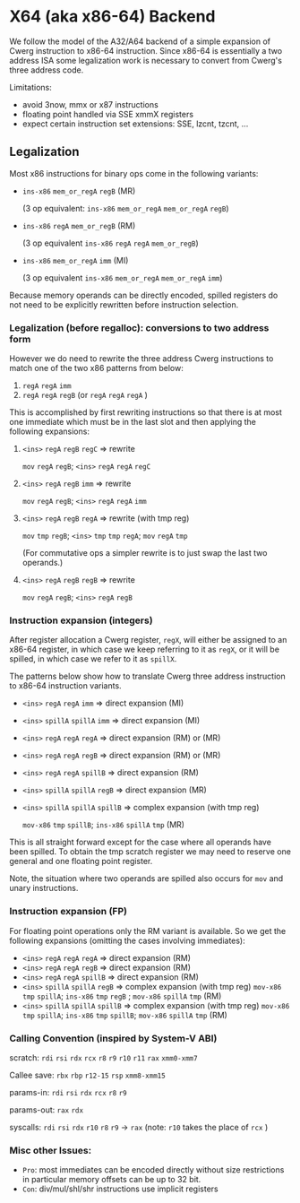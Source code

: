 # X64 (aka x86-64) Backend

We follow the model of the A32/A64 backend of a simple expansion of Cwerg
instruction to x86-64 instruction.
Since x86-64 is essentially a two address ISA some legalization work is necessary
to convert from Cwerg's three address code.

Limitations:

* avoid  3now, mmx or x87 instructions 
* floating point handled via SSE xmmX registers 
* expect certain instruction set extensions: SSE, lzcnt, tzcnt, ...

## Legalization

Most x86 instructions for binary ops come in the following variants:

* `ins-x86` `mem_or_regA` `regB` (MR)

   (3 op equivalent: `ins-x86` `mem_or_regA` `mem_or_regA` `regB`)
* `ins-x86` `regA` `mem_or_regB` (RM) 

   (3 op equivalent `ins-x86` `regA` `regA` `mem_or_regB`)
* `ins-x86` `mem_or_regA` `imm` (MI)

   (3 op equivalent `ins-x86` `mem_or_regA` `mem_or_regA` `imm`)
   



Because memory operands can be directly encoded, spilled registers do not need
to be explicitly rewritten before instruction selection.




### Legalization (before regalloc): conversions to two address form

However we do need to rewrite the three address Cwerg instructions 
to match one of the two x86 patterns from below: 

1. `regA` `regA` `imm` 
2. `regA` `regA` `regB`  (or `regA` `regA` `regA` )

This is accomplished by first rewriting instructions so that there is at most one 
immediate which must be in the last slot and then applying the following
expansions: 


1. `<ins>` `regA` `regB` `regC` => rewrite

   `mov` `regA` `regB`; `<ins>` `regA` `regA` `regC`
   
2. `<ins>` `regA` `regB` `imm` => rewrite

   `mov` `regA` `regB`;  `<ins>` `regA` `regA` `imm`

3. `<ins>` `regA` `regB` `regA` => rewrite (with tmp reg)

   `mov` `tmp` `regB`; `<ins>` `tmp` `tmp` `regA`; `mov` `regA` `tmp`
    
   (For commutative ops a simpler rewrite is to just swap the last two operands.)
    
4. `<ins>` `regA` `regB` `regB` => rewrite

    `mov` `regA` `regB`; `<ins>` `regA` `regB` 


### Instruction expansion (integers)

After register allocation a Cwerg register, `regX`, will either be assigned
to an x86-64 register, in which case we keep referring to it as `regX`, 
or it will be spilled, in which case we refer to it as `spillX`.


The patterns below show how to translate Cwerg three address instruction to
x86-64 instruction variants.


* `<ins>` `regA` `regA` `imm` => direct expansion (MI)
* `<ins>` `spillA` `spillA` `imm` => direct expansion (MI)
* `<ins>` `regA` `regA` `regA` => direct expansion (RM) or (MR)
* `<ins>` `regA` `regA` `regB` => direct expansion (RM) or (MR)
* `<ins>` `regA` `regA` `spillB` => direct expansion (RM)
* `<ins>` `spillA` `spillA` `regB` => direct expansion (MR)
* `<ins>` `spillA` `spillA` `spillB` => complex expansion (with tmp reg)
 
   `mov-x86` `tmp` `spillB`; `ins-x86` `spillA` `tmp` (MR)


This is all straight forward except for the case where all operands have been spilled.
To obtain the tmp scratch register we may need to reserve one general and one 
floating point register.

Note, the situation where two operands are spilled also occurs for `mov` and unary
instructions.

### Instruction expansion (FP)

For floating point operations only the RM variant is available. So we
get the following expansions (omitting the cases involving immediates):


* `<ins>` `regA` `regA` `regA` => direct expansion (RM)
* `<ins>` `regA` `regA` `regB` => direct expansion (RM) 
* `<ins>` `regA` `regA` `spillB` => direct expansion (RM)
* `<ins>` `spillA` `spillA` `regB` =>  complex expansion (with tmp reg)
  `mov-x86` `tmp` `spillA`; `ins-x86` `tmp` `regB` ; `mov-x86` `spillA` `tmp` (RM)
* `<ins>` `spillA` `spillA` `spillB` => complex expansion (with tmp reg)
  `mov-x86` `tmp` `spillA`; `ins-x86` `tmp` `spillB`; `mov-x86` `spillA` `tmp` (RM)


### Calling Convention (inspired by System-V ABI)
scratch: `rdi` `rsi` `rdx` `rcx` `r8` `r9` `r10` `r11` `rax` `xmm0-xmm7`
         
Callee save:  `rbx` `rbp` `r12-15` `rsp` `xmm8-xmm15`

params-in: `rdi` `rsi` `rdx` `rcx` `r8` `r9` 

params-out: `rax` `rdx`

syscalls: `rdi` `rsi` `rdx` `r10` `r8` `r9` -> `rax` 
           (note: `r10` takes the place of `rcx` )    

### Misc other Issues:

* `Pro`: most immediates can be encoded directly without size restrictions
         in particular memory offsets can be up to 32 bit.
* `Con`: div/mul/shl/shr instructions use implicit registers


